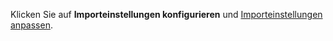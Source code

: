 <!-- markdownlint-disable-file MD041 -->
Klicken Sie auf **Importeinstellungen konfigurieren** und [Importeinstellungen anpassen][1].

<!-- Referenced links -->
[1]: ../configure-import-settings.md
